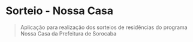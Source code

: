 Sorteio - Nossa Casa
==================

> Aplicação para realização dos sorteios de residências do programa Nossa Casa da Prefeitura de Sorocaba
